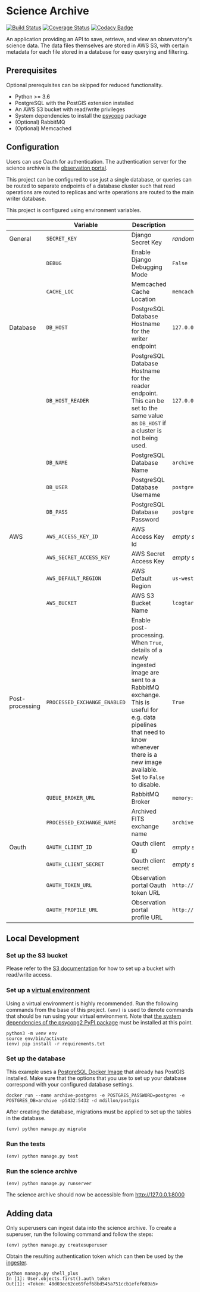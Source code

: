 # Science Archive

[![Build Status](https://travis-ci.com/observatorycontrolsystem/science-archive.svg?branch=master)](https://travis-ci.com/observatorycontrolsystem/science-archive)
[![Coverage Status](https://coveralls.io/repos/github/observatorycontrolsystem/science-archive/badge.svg)](https://coveralls.io/github/observatorycontrolsystem/science-archive)
[![Codacy Badge](https://app.codacy.com/project/badge/Grade/3ebd5b7fcff845c980f6f6a8bb4f7ab9)](https://www.codacy.com/gh/observatorycontrolsystem/science-archive?utm_source=github.com&utm_medium=referral&utm_content=observatorycontrolsystem/science-archive&utm_campaign=Badge_Grade)

An application providing an API to save, retrieve, and view an observatory's science data. The data files themselves 
are stored in AWS S3, with certain metadata for each file stored in a database for easy querying and filtering.

## Prerequisites

Optional prerequisites can be skipped for reduced functionality.

-   Python >= 3.6
-   PostgreSQL with the PostGIS extension installed
-   An AWS S3 bucket with read/write privileges
-   System dependencies to install the [psycopg](https://www.psycopg.org/docs/install.html#install-from-source) package
-   (Optional) RabbitMQ
-   (Optional) Memcached

## Configuration

Users can use Oauth for authentication. The authentication server for the science archive is the [observation portal](https://github.com/observatorycontrolsystem/observation-portal).

This project can be configured to use just a single database, or queries can be routed to separate endpoints of a database cluster such that read operations are routed to replicas and write operations are routed to the main writer database.

This project is configured using environment variables.

|                 | Variable                     | Description                                                                                                                                                                                                                          | Default                         |
| --------------- | ---------------------------- | ------------------------------------------------------------------------------------------------------------------------------------------------------------------------------------------------------------------------------------ | ------------------------------- |
| General         | `SECRET_KEY`                 | Django Secret Key                                                                                                                                                                                                                    | _random string_                 |
|                 | `DEBUG`                      | Enable Django Debugging Mode                                                                                                                                                                                                         | `False`                         |
|                 | `CACHE_LOC`                  | Memcached Cache Location                                                                                                                                                                                                             | `memcached.archiveapi:11211`    |
| Database        | `DB_HOST`                    | PostgreSQL Database Hostname for the writer endpoint                                                                                                                                                                                 | `127.0.0.1`                     |
|                 | `DB_HOST_READER`             | PostgreSQL Database Hostname for the reader endpoint. This can be set to the same value as `DB_HOST` if a cluster is not being used.                                                                                                 | `127.0.0.1`                     |
|                 | `DB_NAME`                    | PostgreSQL Database Name                                                                                                                                                                                                             | `archive`                       |
|                 | `DB_USER`                    | PostgreSQL Database Username                                                                                                                                                                                                         | `postgres`                      |
|                 | `DB_PASS`                    | PostgreSQL Database Password                                                                                                                                                                                                         | `postgres`                      |
| AWS             | `AWS_ACCESS_KEY_ID`          | AWS Access Key Id                                                                                                                                                                                                                    | _empty string_                  |
|                 | `AWS_SECRET_ACCESS_KEY`      | AWS Secret Access Key                                                                                                                                                                                                                | _empty string_                  |
|                 | `AWS_DEFAULT_REGION`         | AWS Default Region                                                                                                                                                                                                                   | `us-west-2`                     |
|                 | `AWS_BUCKET`                 | AWS S3 Bucket Name                                                                                                                                                                                                                   | `lcogtarchivetest`              |
| Post-processing | `PROCESSED_EXCHANGE_ENABLED` | Enable post-processing. When `True`, details of a newly ingested image are sent to a RabbitMQ exchange. This is useful for e.g. data pipelines that need to know whenever there is a new image available. Set to `False` to disable. | `True`                          |
|                 | `QUEUE_BROKER_URL`           | RabbitMQ Broker                                                                                                                                                                                                                      | `memory://localhost`            |
|                 | `PROCESSED_EXCHANGE_NAME`    | Archived FITS exchange name                                                                                                                                                                                                          | `archived_fits`                 |
| Oauth           | `OAUTH_CLIENT_ID`            | Oauth client ID                                                                                                                                                                                                                      | _empty string_                  |
|                 | `OAUTH_CLIENT_SECRET`        | Oauth client secret                                                                                                                                                                                                                  | _empty string_                  |
|                 | `OAUTH_TOKEN_URL`            | Observation portal Oauth token URL                                                                                                                                                                                                   | `http://localhost/o/token/`     |
|                 | `OAUTH_PROFILE_URL`          | Observation portal profile URL                                                                                                                                                                                                       | `http://localhost/api/profile/` |

## Local Development

### **Set up the S3 bucket**

Please refer to the [S3 documentation](https://aws.amazon.com/s3/) for how to set up a bucket with read/write access.

### **Set up a [virtual environment](https://docs.python.org/3/tutorial/venv.html)**

Using a virtual environment is highly recommended. Run the following commands from the base of this project. `(env)`
is used to denote commands that should be run using your virtual environment. Note that [the system dependencies of
the psycopg2 PyPI package](https://www.psycopg.org/docs/install.html#install-from-source) must be installed at this
point.

    python3 -m venv env
    source env/bin/activate
    (env) pip install -r requirements.txt

### **Set up the database**

This example uses a [PostgreSQL Docker Image](https://hub.docker.com/r/mdillon/postgis/) that already has PostGIS installed. Make sure that the options that you use to set up your database correspond with your configured database settings.

    docker run --name archive-postgres -e POSTGRES_PASSWORD=postgres -e POSTGRES_DB=archive -p5432:5432 -d mdillon/postgis

After creating the database, migrations must be applied to set up the tables in the database.

    (env) python manage.py migrate

### **Run the tests**

    (env) python manage.py test

### **Run the science archive**

    (env) python manage.py runserver

The science archive should now be accessible from <http://127.0.0.1:8000>

## Adding data

Only superusers can ingest data into the science archive. To create a superuser, run the following command and follow the steps:

    (env) python manage.py createsuperuser

Obtain the resulting authentication token which can then be used by the [ingester](https://github.com/observatorycontrolsystem/ingester). 

    python manage.py shell_plus
    In [1]: User.objects.first().auth_token
    Out[1]: <Token: 48d03ec62ce69fef68bd545a751ccb1efef689a5>
